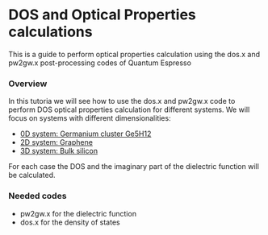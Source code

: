 # DOS and Optical Properties calculations

This is a guide to perform optical properties calculation using the dos.x and pw2gw.x post-processing codes of Quantum Espresso

### Overview

In this tutoria we will see how to use the dos.x and pw2gw.x code to perform DOS optical properties calculation for different systems. We will focus on systems with different dimensionalities:
- [0D system: Germanium cluster Ge5H12](0D_Ge_cluster)
- [2D system: Graphene](2D_Graphene)
- [3D system: Bulk silicon](3D_Si_bulk)

For each case the DOS and the imaginary part of the dielectric function will be calculated. 

### Needed codes 
- pw2gw.x for the dielectric function
- dos.x for the density of states

